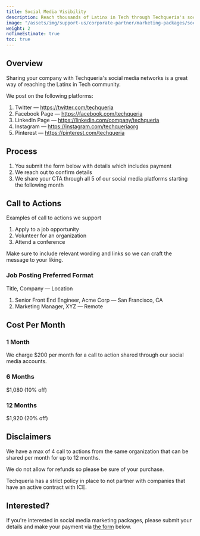 ```yaml
---
title: Social Media Visibility
description: Reach thousands of Latinx in Tech through Techqueria's social media platforms.
image: "/assets/img/support-us/corporate-partner/marketing-packages/social-media.jpg"
weight: 2
noTimeEstimate: true
toc: true
---
```


## Overview

Sharing your company with Techqueria's social media networks is a great way of reaching the Latinx in Tech community.

We post on the following platforms:

1. Twitter — https://twitter.com/techqueria
2. Facebook Page — https://facebook.com/techqueria
3. LinkedIn Page — https://linkedin.com/company/techqueria
4. Instagram — https://instagram.com/techqueriaorg
5. Pinterest — https://pinterest.com/techqueria

## Process

1. You submit the form below with details which includes payment
2. We reach out to confirm details
3. We share your CTA through all 5 of our social media platforms starting the following month

## Call to Actions

Examples of call to actions we support

1. Apply to a job opportunity
2. Volunteer for an organization
3. Attend a conference

Make sure to include relevant wording and links so we can craft the message to your liking.

### Job Posting Preferred Format

Title, Company — Location

1. Senior Front End Engineer, Acme Corp — San Francisco, CA
2. Marketing Manager, XYZ — Remote

## Cost Per Month

### 1 Month

We charge $200 per month for a call to action shared through our social media accounts.

### 6 Months

$1,080 (10% off)

### 12 Months

$1,920 (20% off)

## Disclaimers

We have a max of 4 call to actions from the same organization that can be shared per month for up to 12 months.

We do not allow for refunds so please be sure of your purchase.

Techqueria has a strict policy in place to not partner with companies that have an active contract with ICE.

## Interested?

If you're interested in social media marketing packages, please submit your details and make your payment via <a href="https://techqueria.typeform.com/to/GveLjJ" rel="noopener">the form</a> below.

<div class="typeform-widget" data-url="https://techqueria.typeform.com/to/GveLjJ" data-transparency="50" data-hide-headers=true data-hide-footer=true style="width: 100%; height: 500px;"></div>

<script> (function() { var qs,js,q,s,d=document, gi=d.getElementById, ce=d.createElement, gt=d.getElementsByTagName, id="typef_orm", b="https://embed.typeform.com/"; if(!gi.call(d,id)) { js=ce.call(d,"script"); js.id=id; js.src=b+"embed.js"; q=gt.call(d,"script")[0]; q.parentNode.insertBefore(js,q) } })() </script>